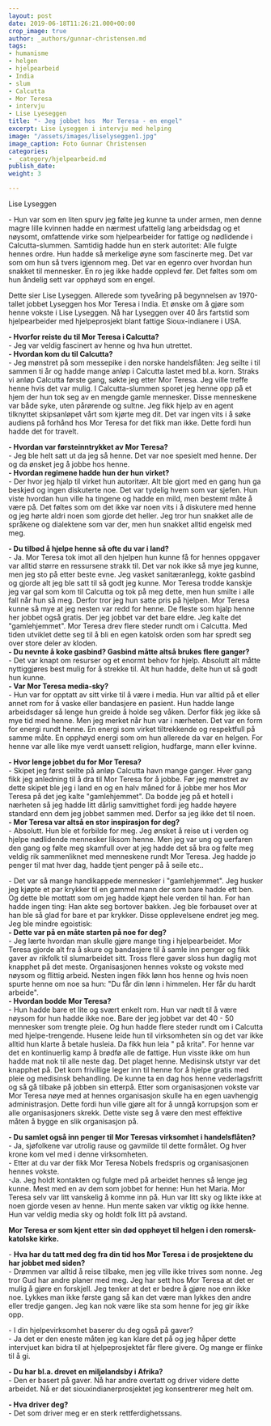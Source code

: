 ```yaml
---
layout: post
date: 2019-06-18T11:26:21.000+00:00
crop_image: true
author: _authors/gunnar-christensen.md
tags:
- humanisme
- helgen
- hjelpearbeid
- India
- slum
- Calcutta
- Mor Teresa
- intervju
- Lise Lyeseggen
title: "- Jeg jobbet hos  Mor Teresa - en engel"
excerpt: Lise Lyseggen i intervju med helping
image: "/assets/images/liselyseggen1.jpg"
image_caption: Foto Gunnar Christensen
categories:
- _category/hjelpearbeid.md
publish_date: 
weight: 3

---
```

Lise Lyseggen

\- Hun var som en liten spurv jeg følte jeg kunne ta under armen, men denne magre lille kvinnen hadde en nærmest ufattelig lang arbeidsdag og et nøysomt, omfattende virke som hjelpearbeider for fattige og nødlidende i Calcutta-slummen. Samtidig hadde hun en sterk autoritet: Alle fulgte hennes ordre. Hun hadde så merkelige øyne som fascinerte meg. Det var som om hun så tvers igjennom meg. Det var en egenro over hvordan hun snakket til mennesker. En ro jeg ikke hadde opplevd før. Det føltes som om hun åndelig sett var opphøyd som en engel.

Dette sier Lise Lyseggen. Allerede som tyveåring på begynnelsen av 1970-tallet jobbet Lyseggen hos Mor Teresa i India. Et ønske om å gjøre som henne vokste i Lise Lyseggen. Nå har Lyseggen over 40 års fartstid som hjelpearbeider med hjelpeprosjekt blant fattige Sioux-indianere i USA.

**- Hvorfor reiste du til Mor Teresa i Calcutta?**  
\- Jeg var veldig fascinert av henne og hva hun utrettet.  
**- Hvordan kom du til Calcutta?**  
\- Jeg mønstret på som messepike i den norske handelsflåten: Jeg seilte i til sammen ti år og hadde mange anløp i Calcutta lastet med bl.a. korn. Straks vi anløp Calcutta første gang, søkte jeg etter Mor Teresa. Jeg ville treffe henne hvis det var mulig. I Calcutta-slummen sporet jeg henne opp på et hjem der hun tok seg av en mengde gamle mennesker. Disse menneskene var både syke, uten pårørende og sultne. Jeg fikk hjelp av en agent tilknyttet skipsanløpet vårt som kjørte meg dit. Det var ingen vits i å søke audiens på forhånd hos Mor Teresa for det fikk man ikke. Dette fordi hun hadde det for travelt.

**- Hvordan var førsteinntrykket av Mor Teresa?**  
\- Jeg ble helt satt ut da jeg så henne. Det var noe spesielt med henne. Der og da ønsket jeg å jobbe hos henne.  
**- Hvordan regimene hadde hun der hun virket?**  
\- Der hvor jeg hjalp til virket hun autoritær. Alt ble gjort med en gang hun ga beskjed og ingen diskuterte noe. Det var tydelig hvem som var sjefen. Hun viste hvordan hun ville ha tingene og hadde en mild, men bestemt måte å være på. Det føltes som om det ikke var noen vits i å diskutere med henne og jeg hørte aldri noen som gjorde det heller. Jeg tror hun snakket alle de språkene og dialektene som var der, men hun snakket alltid engelsk med meg.

**- Du tilbød å hjelpe henne så ofte du var i land?**  
\- Ja. Mor Teresa tok imot all den hjelpen hun kunne få for hennes oppgaver var alltid større en ressursene strakk til. Det var nok ikke så mye jeg kunne, men jeg sto på etter beste evne. Jeg vasket sanitæranlegg, kokte gasbind og gjorde alt jeg ble satt til så godt jeg kunne. Mor Teresa trodde kanskje jeg var gal som kom til Calcutta og tok på meg dette, men hun smilte i alle fall når hun så meg. Derfor tror jeg hun satte pris på hjelpen. Mor Teresa kunne så mye at jeg nesten var redd for henne. De fleste som hjalp henne her jobbet også gratis. Der jeg jobbet var det bare eldre. Jeg kalte det "gamlehjemmet". Mor Teresa drev flere steder rundt om i Calcutta. Med tiden utviklet dette seg til å bli en egen katolsk orden som har spredt seg over store deler av kloden.  
**- Du nevnte å koke gasbind? Gasbind måtte altså brukes flere ganger?**  
\- Det var knapt om resurser og et enormt behov for hjelp. Absolutt alt måtte nyttiggjøres best mulig for å strekke til. Alt hun hadde, delte hun ut så godt hun kunne.  
**- Var Mor Teresa media-sky?**  
\- Hun var for opptatt av sitt virke til å være i media. Hun var alltid på et eller annet rom for å vaske eller bandasjere en pasient. Hun hadde lange arbeidsdager så lenge hun greide å holde seg våken. Derfor fikk jeg ikke så mye tid med henne. Men jeg merket når hun var i nærheten. Det var en form for energi rundt henne. En energi som virket tiltrekkende og respektfull på samme måte. En opphøyd energi som om hun allerede da var en helgen. For henne var alle like mye verdt uansett religion, hudfarge, mann eller kvinne.

**- Hvor lenge jobbet du for Mor Teresa?**  
\- Skipet jeg først seilte på anløp Calcutta havn mange ganger. Hver gang fikk jeg anledning til å dra til Mor Teresa for å jobbe. Før jeg mønstret av dette skipet ble jeg i land en og en halv måned for å jobbe mer hos Mor Teresa på det jeg kalte "gamlehjemmet". Da bodde jeg på et hotell i nærheten så jeg hadde litt dårlig samvittighet fordi jeg hadde høyere standard enn dem jeg jobbet sammen med. Derfor sa jeg ikke det til noen.  
**- Mor Teresa var altså en stor inspirasjon for deg?**  
\- Absolutt. Hun ble et forbilde for meg. Jeg ønsket å reise ut i verden og hjelpe nødlidende mennesker liksom henne. Men jeg var ung og uerfaren den gang og følte meg skamfull over at jeg hadde det så bra og følte meg veldig rik sammenliknet med menneskene rundt Mor Teresa. Jeg hadde jo penger til mat hver dag, hadde tjent penger på å seile etc..

\- Det var så mange handikappede mennesker i "gamlehjemmet". Jeg husker jeg kjøpte et par krykker til en gammel mann der som bare hadde ett ben. Og dette ble mottatt som om jeg hadde kjøpt hele verden til han. For han hadde ingen ting: Han akte seg bortover bakken. Jeg ble forbauset over at han ble så glad for bare et par krykker. Disse opplevelsene endret jeg meg. Jeg ble mindre egoistisk:  
**- Dette var på en måte starten på noe for deg?**  
\- Jeg lærte hvordan man skulle gjøre mange ting i hjelpearbeidet. Mor Teresa gjorde alt fra å skure og bandasjere til å samle inn penger og fikk gaver av rikfolk til slumarbeidet sitt. Tross flere gaver sloss hun daglig mot knapphet på det meste. Organisasjonen hennes vokste og vokste med nøysom og flittig arbeid. Nesten ingen fikk lønn hos henne og hvis noen spurte henne om noe sa hun: "Du får din lønn i himmelen. Her får du hardt arbeide".  
**- Hvordan bodde Mor Teresa?**  
\- Hun hadde bare et lite og svært enkelt rom. Hun var nødt til å være nøysom for hun hadde ikke noe. Bare der jeg jobbet var det 40 - 50 mennesker som trengte pleie. Og hun hadde flere steder rundt om i Calcutta med hjelpe-trengende. Husene leide hun til virksomheten sin og det var ikke alltid hun klarte å betale husleia. Da fikk hun leia " på krita". For henne var det en kontinuerlig kamp å brødfø alle de fattige. Hun visste ikke om hun hadde mat nok til alle neste dag. Det plaget henne. Medisinsk utstyr var det knapphet på. Det kom frivillige leger inn til henne for å hjelpe gratis med pleie og medisinsk behandling. De kunne ta en dag hos henne vederlagsfritt og så gå tilbake på jobben sin etterpå. Etter som organisasjonen vokste var Mor Teresa nøye med at hennes organisasjon skulle ha en egen uavhengig administrasjon. Dette fordi hun ville gjøre alt for å unngå korrupsjon som er alle organisasjoners skrekk. Dette viste seg å være den mest effektive måten å bygge en slik organisasjon på.

**- Du samlet også inn penger til Mor Teresas virksomhet i handelsflåten?**  
\- Ja, sjøfolkene var utrolig rause og gavmilde til dette formålet. Og hver krone kom vel med i denne virksomheten.  
\- Etter at du var der fikk Mor Teresa Nobels fredspris og organisasjonen hennes vokste.  
\-Ja. Jeg holdt kontakten og fulgte med på arbeidet hennes så lenge jeg kunne. Mest med en av dem som jobbet for henne: Hun het Maria. Mor Teresa selv var litt vanskelig å komme inn på. Hun var litt sky og likte ikke at noen gjorde vesen av henne. Hun mente saken var viktig og ikke henne. Hun var veldig media sky og holdt folk litt på avstand.

**Mor Teresa er som kjent etter sin død opphøyet til helgen i den romersk-katolske kirke.**

\- **Hva har du tatt med deg fra din tid hos Mor Teresa i de prosjektene du har jobbet med siden?**  
\- Drømmen var alltid å reise tilbake, men jeg ville ikke trives som nonne. Jeg tror Gud har andre planer med meg. Jeg har sett hos Mor Teresa at det er mulig å gjøre en forskjell. Jeg tenker at det er bedre å gjøre noe enn ikke noe. Lykkes man ikke første gang så kan det være man lykkes den andre eller tredje gangen. Jeg kan nok være like sta som henne for jeg gir ikke opp.

\- I din hjelpevirksomhet baserer du deg også på gaver?  
\- Ja det er den eneste måten jeg kan klare det på og jeg håper dette intervjuet kan bidra til at hjelpeprosjektet får flere givere. Og mange er flinke til å gi.

**- Du har bl.a. drevet en miljølandsby i Afrika?**  
\- Den er basert på gaver. Nå har andre overtatt og driver videre dette arbeidet. Nå er det siouxindianerprosjektet jeg konsentrerer meg helt om.

**- Hva driver deg?**  
\- Det som driver meg er en sterk rettferdighetssans.